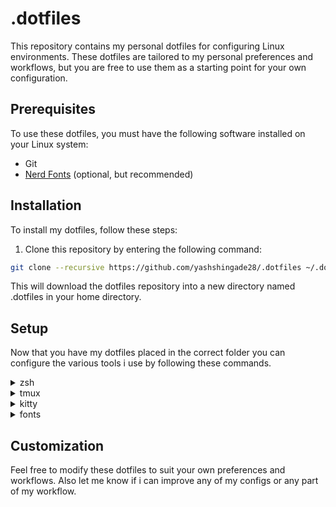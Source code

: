 # .dotfiles

This repository contains my personal dotfiles for configuring Linux environments. These dotfiles are tailored to my personal preferences and workflows, but you are free to use them as a starting point for your own configuration.

## Prerequisites
To use these dotfiles, you must have the following software installed on your Linux system:
- Git
- [Nerd Fonts](https://www.nerdfonts.com/) (optional, but recommended)

## Installation
To install my dotfiles, follow these steps:
1) Clone this repository by entering the following command:
```bash
git clone --recursive https://github.com/yashshingade28/.dotfiles ~/.dotfiles
```
This will download the dotfiles repository into a new directory named .dotfiles in your home directory.

## Setup
Now that you have my dotfiles placed in the correct folder you can configure the various tools i use by following these commands.

<details>
  <summary>zsh</summary>
Run the following command to setup my zsh config.

```bash
bash ~/.dotfiles/setup.sh zsh
```
Note: To enable my zsh config you must first have zsh installed on your system. You can see how to install zsh on your system [here](https://github.com/ohmyzsh/ohmyzsh/wiki/Installing-ZSH).  
</details>

<details>
  <summary>tmux</summary>
Run the following command to setup my tmux config.

```bash
bash ~/.dotfiles/setup.sh tmux
```
Note: Thanks to [Grégory Pakosz](https://github.com/gpakosz) for his amazing [tmux configs](https://github.com/gpakosz/.tmux) from which i've borrowed most of my tmux configuration.
</details>

<details>
  <summary>kitty</summary>
Run the following command to setup my kitty config.

```bash
bash ~/.dotfiles/setup.sh kitty
```
</details>

<details>
  <summary>fonts</summary>
Run the following command to setup my fonts for the current user.

```bash
bash ~/.dotfiles/setup.sh fonts
```
Note: Please note that this command will load all the fonts present in the ~/.local/share/fonts directory for the current user, but it will not automatically set any font as the default. You will need to manually set your desired font in your system settings or in your application's font preferences.  
</details>


## Customization
Feel free to modify these dotfiles to suit your own preferences and workflows. Also let me know if i can improve any of my configs or any part of my workflow.
